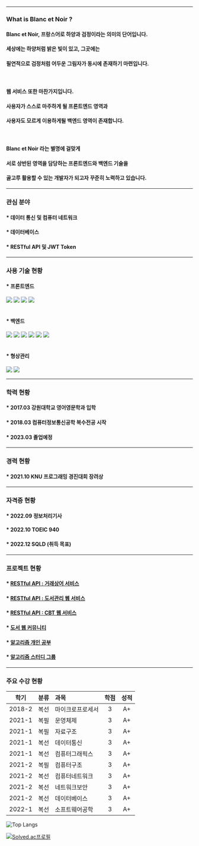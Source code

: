 ***

### What is Blanc et Noir ?

#### Blanc et Noir, 프랑스어로 하양과 검정이라는 의미의 단어입니다.<br>
#### 세상에는 하양처럼 밝은 빛이 있고, 그곳에는<br>
#### 필연적으로 검정처럼 어두운 그림자가 동시에 존재하기 마련입니다.

<br>

#### 웹 서비스 또한 마찬가지입니다.<br>
#### 사용자가 스스로 마주하게 될 프론트엔드 영역과<br>
#### 사용자도 모르게 이용하게될 백엔드 영역이 존재합니다.

<br>

#### Blanc et Noir 라는 별명에 걸맞게<br>
#### 서로 상반된 영역을 담당하는 프론트엔드와 백엔드 기술을<br>
#### 골고루 활용할 수 있는 개발자가 되고자 꾸준히 노력하고 있습니다.

***

### 관심 분야

#### * 데이터 통신 및 컴퓨터 네트워크
#### * 데이터베이스
#### * RESTful API 및 JWT Token

***

### 사용 기술 현황

#### * 프론트엔드

<div>
    <img src="https://img.shields.io/badge/html5-E34F26?style=for-the-badge&logo=html5&logoColor=white"> 
    <img src="https://img.shields.io/badge/css-1572B6?style=for-the-badge&logo=css3&logoColor=white"> 
    <img src="https://img.shields.io/badge/javascript-F7DF1E?style=for-the-badge&logo=javascript&logoColor=black"> 
    <img src="https://img.shields.io/badge/jquery-0769AD?style=for-the-badge&logo=jquery&logoColor=white">
</div>
<br>


#### * 백엔드

<div>
    <img src="https://img.shields.io/badge/apache tomcat-F8DC75?style=for-the-badge&logo=apachetomcat&logoColor=white">
    <img src="https://img.shields.io/badge/spring-6DB33F?style=for-the-badge&logo=spring&logoColor=white"> 
    <img src="https://img.shields.io/badge/java-007396?style=for-the-badge&logo=java&logoColor=white"> 
    <img src="https://img.shields.io/badge/oracle-F80000?style=for-the-badge&logo=oracle&logoColor=white"> 
    <img src="https://img.shields.io/badge/mariaDB-003545?style=for-the-badge&logo=mariaDB&logoColor=white"> 
    <img src="https://img.shields.io/badge/redis-DC382D?style=for-the-badge&logo=redis&logoColor=white">
</div>
<br>


#### * 형상관리

<div>
    <img src="https://img.shields.io/badge/github-181717?style=for-the-badge&logo=github&logoColor=white">
    <img src="https://img.shields.io/badge/git-F05032?style=for-the-badge&logo=git&logoColor=white">
</div>

***

### 학력 현황

#### * 2017.03 강원대학교 영어영문학과 입학
#### * 2018.03 컴퓨터정보통신공학 복수전공 시작
#### * 2023.03 졸업예정

***

### 경력 현황

#### * 2021.10 KNU 프로그래밍 경진대회 장려상

***

### 자격증 현황

#### * 2022.09 정보처리기사
#### * 2022.10 TOEIC 940
#### * 2022.12 SQLD (취득 목표)

***

### 프로젝트 현황

#### * [RESTful API : 거래상어 서비스](https://github.com/Blanc-et-noir/RESTful-API-3)

#### * [RESTful API : 도서관리 웹 서비스](https://github.com/Blanc-et-noir/RESTful-API-2)

#### * [RESTful API : CBT 웹 서비스](https://github.com/Blanc-et-noir/RESTful-API-1)

#### * [도서 웹 커뮤니티](https://github.com/Blanc-et-noir/LibraryService)

#### * [알고리즘 개인 공부](https://github.com/Blanc-et-noir/Algorithm)

#### * [알고리즘 스터디 그룹](https://github.com/hs-study-group/algorithm)

***

### 주요 수강 현황
  
|학기|분류|과목|학점|성적|
|:---:|:---:|:---|:---:|:---:|
|2018-2|복선|마이크로프로세서|3|A+|
|2021-1|복필|운영체제|3|A+|
|2021-1|복필|자료구조|3|A+|
|2021-1|복선|데이터통신|3|A+|
|2021-1|복선|컴퓨터그래픽스|3|A+|
|2021-2|복필|컴퓨터구조|3|A+|
|2021-2|복선|컴퓨터네트워크|3|A+|
|2021-2|복선|네트워크보안|3|A+|
|2021-2|복선|데이터베이스|3|A+|
|2022-1|복선|소프트웨어공학|3|A+|

![Top Langs](https://github-readme-stats.vercel.app/api/top-langs/?username=Blanc-et-noir&layout=compact&theme=buefy)

[![Solved.ac프로필](http://mazassumnida.wtf/api/v2/generate_badge?boj=jrw9215)](https://solved.ac/jrw9215)
